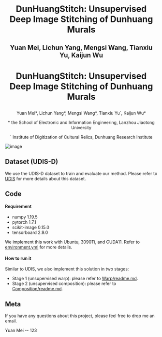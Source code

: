 <h1 align = "center">DunHuangStitch: Unsupervised Deep Image Stitching of Dunhuang Murals</h1>
<h2 align = "center">Yuan Mei, Lichun Yang, Mengsi Wang, Tianxiu Yu, Kaijun Wu</h2>

# <p align="center">DunHuangStitch: Unsupervised Deep Image Stitching of Dunhuang Murals</p>
<p align="center">Yuan Mei*, Lichun Yang*, Mengsi Wang*, Tianxiu Yu`, Kaijun Wu*</p>
<p align="center">* the School of Electronic and Information Engineering, Lanzhou Jiaotong University</p>
<p align="center">` Institute of Digitization of Cultural Relics, Dunhuang Research Institute</p>

![image](https://github.com/nie-lang/UDIS2/blob/main/fig1.png)

## Dataset (UDIS-D)
We use the UDIS-D dataset to train and evaluate our method. Please refer to [UDIS](https://github.com/nie-lang/UnsupervisedDeepImageStitching) for more details about this dataset.


## Code
#### Requirement
* numpy 1.19.5
* pytorch 1.7.1
* scikit-image 0.15.0
* tensorboard 2.9.0

We implement this work with Ubuntu, 3090Ti, and CUDA11. Refer to [environment.yml](https://github.com/nie-lang/UDIS2/blob/main/environment.yml) for more details.

#### How to run it
Similar to UDIS, we also implement this solution in two stages:
* Stage 1 (unsupervised warp): please refer to  [Warp/readme.md](https://github.com/nie-lang/UDIS2/blob/main/Warp/readme.md).
* Stage 2 (unsupervised composition): please refer to [Composition/readme.md](https://github.com/nie-lang/UDIS2/blob/main/Composition/readme.md).



## Meta
If you have any questions about this project, please feel free to drop me an email.

Yuan Mei -- 123

